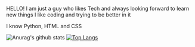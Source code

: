 HELLO! 
I am just a guy who likes Tech and always looking forward to learn new things 
I like coding and trying to be better in it 

I know Python, HTML and CSS

![Anurag's github stats](https://github-readme-stats.vercel.app/api?username=DemiGod108&show_icons=true&theme=dracula)
[![Top Langs](https://github-readme-stats.vercel.app/api/top-langs/?username=DemiGod108)](https://github.com/DemiGod108/github-readme-stats)
